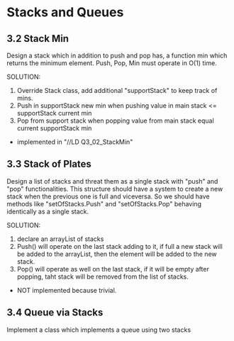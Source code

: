 # Stacks and Queues

## 3.2 Stack Min
Design a stack which in addition to push and pop has, a function min which returns the minimum element. Push, Pop, Min must operate in O(1) time.

SOLUTION:
1) Override Stack class, add additional "supportStack" to keep track of mins.
2) Push in supportStack new min when pushing value in main stack <= supportStack current min
3) Pop from support stack when popping value from main stack equal current supportStack min

- implemented in "//LD Q3_02_StackMin"

## 3.3 Stack of Plates 
Design a list of stacks and threat them as a single stack with "push" and "pop" functionalities. This structure should have a system to create a new stack when the previous one is full and viceversa. So we should have methods like "setOfStacks.Push" and "setOfStacks.Pop" behaving identically as a single stack.

SOLUTION:
1) declare an arrayList of stacks
2) Push() will operate on the last stack adding to it, if full a new stack will be added to the arrayList, then the element will be added to the new stack.
3) Pop() will operate as well on the last stack, if it will be empty after popping, taht stack will be removed from the list of stacks.

- NOT implemented because trivial.

## 3.4 Queue via Stacks
Implement a class which implements a queue using two stacks
